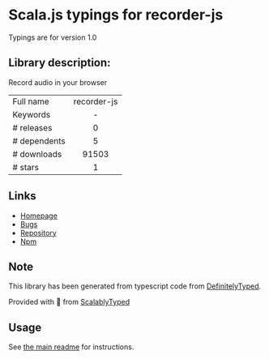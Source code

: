 
# Scala.js typings for recorder-js

Typings are for version 1.0

## Library description:
Record audio in your browser

|                    |                 |
| ------------------ | :-------------: |
| Full name          | recorder-js |
| Keywords           | - |
| # releases         | 0 |
| # dependents       | 5 |
| # downloads        | 91503 |
| # stars            | 1 |

## Links
- [Homepage](https://github.com/ijsnow/studiojs#readme)
- [Bugs](https://github.com/ijsnow/studiojs/issues)
- [Repository](https://github.com/ijsnow/studiojs)
- [Npm](https://www.npmjs.com/package/recorder-js)
    


## Note
This library has been generated from typescript code from [DefinitelyTyped](https://definitelytyped.org).

Provided with :purple_heart: from [ScalablyTyped](https://github.com/oyvindberg/ScalablyTyped)

## Usage
See [the main readme](../../readme.md) for instructions.


